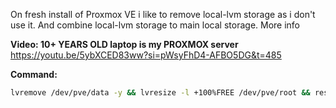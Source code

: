 On fresh install of Proxmox VE i like to remove local-lvm storage as i don't use it. And combine local-lvm storage to main local storage.
More info 

**Video: 10+ YEARS OLD laptop is my PROXMOX server**
https://youtu.be/5ybXCED83ww?si=pWsyFhD4-AFBO5DG&t=485

**Command:**
```bash
lvremove /dev/pve/data -y && lvresize -l +100%FREE /dev/pve/root && resize2fs /dev/mapper/pve-root
```
